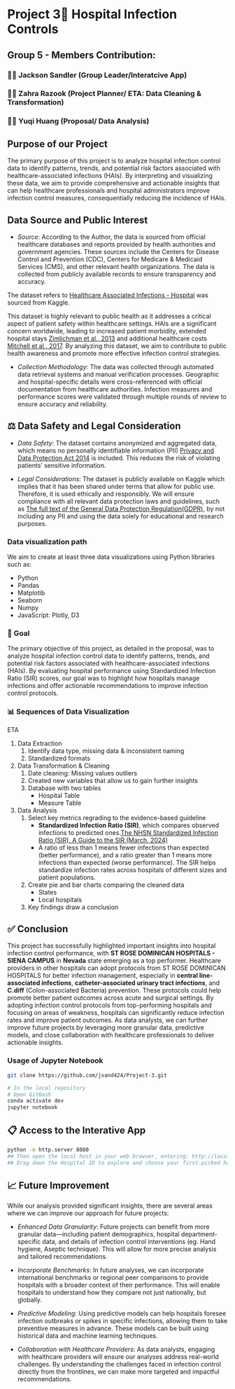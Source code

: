 # Project 3🏥 Hospital Infection Controls 

## Group 5 - Members Contribution:  

### 👱🏼 Jackson Sandler (Group Leader/Interatcive App)  
### 🧕🏽 Zahra Razook (Project Planner/ ETA: Data Cleaning & Transformation)  
### 👩🏻 Yuqi Huang (Proposal/ Data Analysis)  

## Purpose of our Project

The primary purpose of this project is to analyze hospital infection control data to identify
patterns, trends, and potential risk factors associated with healthcare-associated
infections (HAIs). By interpreting and visualizing these data, we aim to provide
comprehensive and actionable insights that can help healthcare professionals and
hospital administrators improve infection control measures, consequentially reducing the
incidence of HAIs.  

## Data Source and Public Interest
* *Source*:
According to the Author, the data is sourced from official healthcare databases and reports provided by health authorities and government agencies. These sources include the Centers for Disease Control and Prevention (CDC), Centers for Medicare & Medicaid Services (CMS), and other relevant health organizations. The data is collected from publicly available records to ensure transparency and accuracy.

The dataset refers to [Healthcare Associated Infections - Hospital](https://www.kaggle.com/datasets/muhammadfaizan65/hospital-infections-dataset?resource=download) was sourced from Kaggle.  

This dataset is highly relevant to public health as it addresses a critical aspect of patient
safety within healthcare settings. HAIs are a significant concern worldwide, leading to
increased patient morbidity, extended hospital stays [Zimlichman et al., 2013](https://jamanetwork.com/journals/jamainternalmedicine/article-abstract/1733452) and
additional healthcare costs [Mitchell et al., 2017](https://www.sciencedirect.com/science/article/pii/S2468045117300433). By analyzing this dataset, we aim to
contribute to public health awareness and promote more effective infection control
strategies.  

* *Collection Methodology*:
The data was collected through automated data retrieval systems and manual verification processes. Geographic and hospital-specific details were cross-referenced with official documentation from healthcare authorities. Infection measures and performance scores were validated through multiple rounds of review to ensure accuracy and reliability.

## ⚖️ Data Safety and Legal Consideration

* *Data Safety*: The dataset contains anonymized and aggregated data, which means no
personally identifiable information (PII) [Privacy and Data Protection Act 2014](https://content.legislation.vic.gov.au/sites/default/files/2023-08/14-60aa030-authorised.pdf) is included. This reduces the risk of violating
patients’ sensitive information.

* *Legal Considerations*: The dataset is publicly available on Kaggle which implies that it
has been shared under terms that allow for public use. Therefore, it is used ethically and
responsibly. We will ensure compliance with all relevant data protection laws and
guidelines, such as [The full text of the General Data Protection Regulation(GDPR)](https://eur-lex.europa.eu/legal-content/EN/TXT/PDF/?uri=CELEX:32016R0679), by not
including any PII and using the data solely for educational and research purposes.  

### Data visualization path  

We aim to create at least three data visualizations using Python libraries such as:
- Python
- Pandas
- Matplotib
- Seaborn
- Numpy
- JavaScript: Plotly, D3

### 🎯 Goal   
The primary objective of this project, as detailed in the proposal, was to analyze hospital infection control data to identify patterns, trends, and potential risk factors associated with healthcare-associated infections (HAIs). By evaluating hospital performance using Standardized Infection Ratio (SIR) scores, our goal was to highlight how hospitals manage infections and offer actionable recommendations to improve infection control protocols.

### 📊 Sequences of Data Visualization
ETA
1. Data Extraction
   1) Identify data type, missing data & inconsistent naming
   2) Standardized formats
2. Data Transformation & Cleaning
   1) Date cleaning: Missing values outliers
   2) Created new variables that allow us to gain further insights
   3) Database with two tables
      - Hospital Table
      - Measure Table
4. Data Analysis
   1) Select key metrics regrading to the evidence-based guideline
      - **Standardized Infection Ratio (SIR)**, which compares observed infections to predicted ones.[The NHSN Standardized Infection Ratio (SIR). A Guide to the SIR (March, 2024)](https://www.cdc.gov/nhsn/pdfs/ps-analysis-resources/nhsn-sir-guide.pdf)
      - A ratio of less than 1 means fewer infections than expected (better performance), and a ratio greater than 1 means more infections than expected (worse performance). The SIR helps standardize infection rates across hospitals of different sizes and patient populations.
   2) Create pie and bar charts comparing the cleaned data
      - States
      - Local hospitals
   3) Key findings draw a conclusion

## ✅ Conclusion
This project has successfully highlighted important insights into hospital infection control performance, with **ST ROSE DOMINICAN HOSPITALS - SIENA CAMPUS** in **Nevada** state emerging as a top performer. Healthcare providers in other hospitals can adopt protocols from ST ROSE DOMINICAN HOSPITALS for better infection management, especially in **central line-associated infections**, **catheter-associated urinary tract infections**, and **C.diff** (Colon-associated Bacteria) prevention. These protocols could help promote better patient outcomes across acute and surgical settings. By adopting infection control protocols from top-performing hospitals and focusing on areas of weakness, hospitals can significantly reduce infection rates and improve patient outcomes. As data analysts, we can further improve future projects by leveraging more granular data, predictive models, and close collaboration with healthcare professionals to deliver actionable insights.

### Usage of Jupyter Notebook
``` bash
git clone https://github.com/jsand424/Project-3.git
```
``` bash
# In the local repository
# Open GitBash
conda activate dev
jupyter notebook
```
## 📋 Access to the Interative App
``` bash
python -m http.server 8080
## Then open the local host in your web browser, entering: http://localhost:8080
## Drag down the Hospital ID to explore and choose your first-picked hospital 😍
```

## 📈 Future Improvement
While our analysis provided significant insights, there are several areas where we can improve our approach for future projects:
* *Enhanced Data Granularity*:
Future projects can benefit from more granular data—including patient demographics, hospital department-specific data, and details of infection control interventions (eg. Hand hygiene, Aseptic technique). This will allow for more precise analysis and tailored recommendations.

* *Incorporate Benchmarks*:
In future analyses, we can incorporate international benchmarks or regional peer comparisons to provide hospitals with a broader context of their performance. This will enable hospitals to understand how they compare not just nationally, but globally.

* *Predictive Modeling*:
Using predictive models can help hospitals foresee infection outbreaks or spikes in specific infections, allowing them to take preventive measures in advance. These models can be built using historical data and machine learning techniques.

* *Collaboration with Healthcare Providers*:
As data analysts, engaging with healthcare providers will ensure our analyses address real-world challenges. By understanding the challenges faced in infection control directly from the frontlines, we can make more targeted and impactful recommendations.
